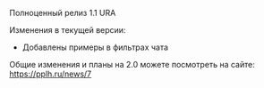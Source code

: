 Полноценный релиз 1.1 URA

Изменения в текущей версии:
- Добавлены примеры в фильтрах чата

Общие изменения и планы на 2.0 можете посмотреть на сайте: https://pplh.ru/news/7